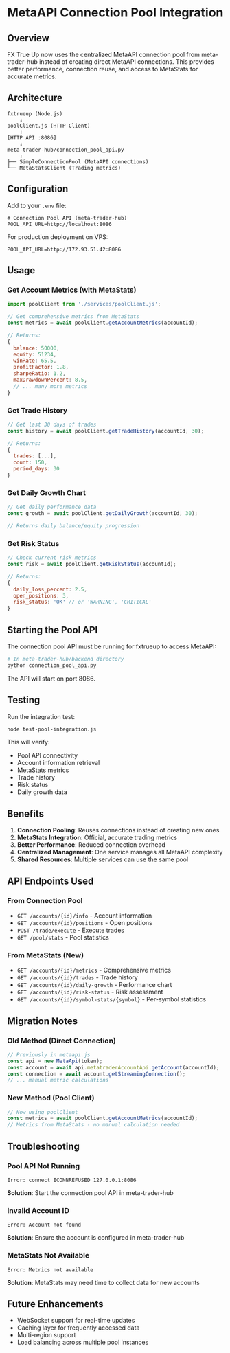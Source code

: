 # MetaAPI Connection Pool Integration

## Overview
FX True Up now uses the centralized MetaAPI connection pool from meta-trader-hub instead of creating direct MetaAPI connections. This provides better performance, connection reuse, and access to MetaStats for accurate metrics.

## Architecture

```
fxtrueup (Node.js)
    ↓
poolClient.js (HTTP Client)
    ↓
[HTTP API :8086]
    ↓
meta-trader-hub/connection_pool_api.py
    ↓
├── SimpleConnectionPool (MetaAPI connections)
└── MetaStatsClient (Trading metrics)
```

## Configuration

Add to your `.env` file:
```env
# Connection Pool API (meta-trader-hub)
POOL_API_URL=http://localhost:8086
```

For production deployment on VPS:
```env
POOL_API_URL=http://172.93.51.42:8086
```

## Usage

### Get Account Metrics (with MetaStats)
```javascript
import poolClient from './services/poolClient.js';

// Get comprehensive metrics from MetaStats
const metrics = await poolClient.getAccountMetrics(accountId);

// Returns:
{
  balance: 50000,
  equity: 51234,
  winRate: 65.5,
  profitFactor: 1.8,
  sharpeRatio: 1.2,
  maxDrawdownPercent: 8.5,
  // ... many more metrics
}
```

### Get Trade History
```javascript
// Get last 30 days of trades
const history = await poolClient.getTradeHistory(accountId, 30);

// Returns:
{
  trades: [...],
  count: 150,
  period_days: 30
}
```

### Get Daily Growth Chart
```javascript
// Get daily performance data
const growth = await poolClient.getDailyGrowth(accountId, 30);

// Returns daily balance/equity progression
```

### Get Risk Status
```javascript
// Check current risk metrics
const risk = await poolClient.getRiskStatus(accountId);

// Returns:
{
  daily_loss_percent: 2.5,
  open_positions: 3,
  risk_status: 'OK' // or 'WARNING', 'CRITICAL'
}
```

## Starting the Pool API

The connection pool API must be running for fxtrueup to access MetaAPI:

```bash
# In meta-trader-hub/backend directory
python connection_pool_api.py
```

The API will start on port 8086.

## Testing

Run the integration test:
```bash
node test-pool-integration.js
```

This will verify:
- Pool API connectivity
- Account information retrieval
- MetaStats metrics
- Trade history
- Risk status
- Daily growth data

## Benefits

1. **Connection Pooling**: Reuses connections instead of creating new ones
2. **MetaStats Integration**: Official, accurate trading metrics
3. **Better Performance**: Reduced connection overhead
4. **Centralized Management**: One service manages all MetaAPI complexity
5. **Shared Resources**: Multiple services can use the same pool

## API Endpoints Used

### From Connection Pool
- `GET /accounts/{id}/info` - Account information
- `GET /accounts/{id}/positions` - Open positions
- `POST /trade/execute` - Execute trades
- `GET /pool/stats` - Pool statistics

### From MetaStats (New)
- `GET /accounts/{id}/metrics` - Comprehensive metrics
- `GET /accounts/{id}/trades` - Trade history
- `GET /accounts/{id}/daily-growth` - Performance chart
- `GET /accounts/{id}/risk-status` - Risk assessment
- `GET /accounts/{id}/symbol-stats/{symbol}` - Per-symbol statistics

## Migration Notes

### Old Method (Direct Connection)
```javascript
// Previously in metaapi.js
const api = new MetaApi(token);
const account = await api.metatraderAccountApi.getAccount(accountId);
const connection = await account.getStreamingConnection();
// ... manual metric calculations
```

### New Method (Pool Client)
```javascript
// Now using poolClient
const metrics = await poolClient.getAccountMetrics(accountId);
// Metrics from MetaStats - no manual calculation needed
```

## Troubleshooting

### Pool API Not Running
```
Error: connect ECONNREFUSED 127.0.0.1:8086
```
**Solution**: Start the connection pool API in meta-trader-hub

### Invalid Account ID
```
Error: Account not found
```
**Solution**: Ensure the account is configured in meta-trader-hub

### MetaStats Not Available
```
Error: Metrics not available
```
**Solution**: MetaStats may need time to collect data for new accounts

## Future Enhancements

- WebSocket support for real-time updates
- Caching layer for frequently accessed data
- Multi-region support
- Load balancing across multiple pool instances